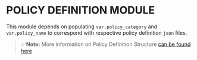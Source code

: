 # POLICY DEFINITION MODULE

This module depends on populating `var.policy_category` and `var.policy_name` to correspond with respective policy definition `json` files.

> :bulb: **Note:** More information on Policy Definition Structure [can be found here](https://docs.microsoft.com/en-us/azure/governance/policy/concepts/definition-structure)

